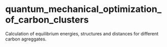 # quantum_mechanical_optimization_of_carbon_clusters
Calculation of equilibrium energies, structures and distances for different carbon agreggates.
